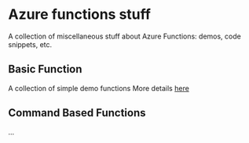 # Azure functions stuff
A collection of miscellaneous stuff about Azure Functions: demos, code snippets, etc.

## Basic Function
A collection of simple demo functions 
More details [here](BasicFunctions/README.md) 

## Command Based Functions
...

